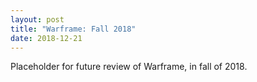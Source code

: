 ```yaml
---
layout: post
title: "Warframe: Fall 2018"
date: 2018-12-21
---
```


Placeholder for future review of Warframe, in fall of 2018.
